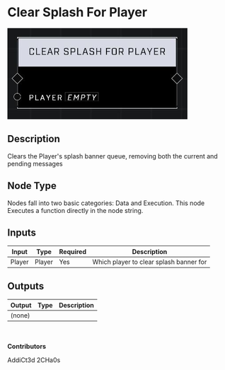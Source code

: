 # Clear Splash For Player
![](../../../.gitbook/assets/clear-splash-for-player.JPG)
## Description
Clears the Player's splash banner queue, removing both the current and pending messages

## Node Type
Nodes fall into two basic categories: Data and Execution. This node Executes a function directly in the node string.

## Inputs
| Input | Type | Required | Description |
|------------------|------------------|----------|--------------------------------------------------------------|
| Player | Player | Yes | Which player to clear splash banner for |

## Outputs
| Output | Type | Description |
|------------------|------------------|--------------------------------------------------------------|
| (none) | | |

\
\
**Contributors**

AddiCt3d 2CHa0s